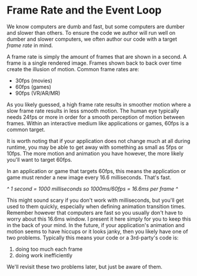 # Frame Rate and the Event Loop

We know computers are dumb and fast, but some computers are dumber and slower than others. To ensure the code we author will run well on dumber and slower computers, we often author our code with a target *frame rate* in mind.

A frame rate is simply the amount of frames that are shown in a second. A frame is a single rendered image. Frames shown back to back over time create the illusion of motion. Common frame rates are:
- 30fps (movies)
- 60fps (games)
- 90fps (VR/AR/MR)

As you likely guessed, a high frame rate results in smoother motion where a slow frame rate results in less smooth motion. The human eye typically needs 24fps or more in order for a smooth perception of motion between frames. Within an interactive medium like applications or games, 60fps is a common target.

It is worth noting that if your application does not change much at all during runtime, you may be able to get away with something as small as 5fps or 10fps. The more motion and animation you have however, the more likely you'll want to target 60fps.

In an application or game that targets 60fps, this means the application or game must render a new image every 16.6 milliseconds. That's fast.

*^ 1 second = 1000 milliseconds so 1000ms/60fps = 16.6ms per frame ^*

This might sound scary if you don't work with milliseconds, but you'll get used to them quickly, especially when defining animation transition times. Remember however that computers are fast so you usually don't have to worry about this 16.6ms window. I present it here simply for you to keep this in the back of your mind. In the future, if your application's animation and motion seems to have hiccups or it looks janky, then you likely have one of two problems. Typically this means your code or a 3rd-party's code is: 
1. doing too much each frame
2. doing work inefficiently

We'll revisit these two problems later, but just be aware of them.

